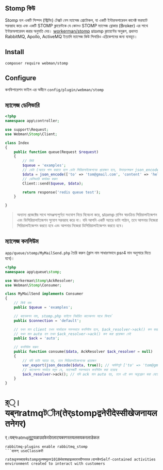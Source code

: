 ## Stomp কিউ

Stomp হল একটি সিম্পল (স্ট্রিমিং) টেক্সট বেস ম্যাসেজ প্রোটোকল, যা একটি ইন্টারঅপারেবল কানেক্ট ফরম্যাট সরবরাহ করে এবং একটি STOMP ক্লায়েন্টকে যে কোনও STOMP ম্যাসেজ ব্রোকার (Broker) এর সাথে ইন্টারঅপারেবল করার অনুমতি দেয়। [workerman/stomp](https://github.com/walkor/stomp) stomp ক্লায়েন্টের অনুরূপ, প্রধানত RabbitMQ, Apollo, ActiveMQ ইত্যাদি ম্যাসেজ কিউ সিনারিও এপ্লিকেশনের জন্য ব্যবহৃত।

## Install
`composer require webman/stomp`

## Configure
কনফিগারেশন ফাইল এর অধীনে `config/plugin/webman/stomp`

## ম্যাসেজ ডেলিভারি
```php
<?php
namespace app\controller;

use support\Request;
use Webman\Stomp\Client;

class Index
{
    public function queue(Request $request)
    {
        // কিউ
        $queue = 'examples';
        // ডেটা (অ্যারে পাস করাতে হলে ডেটা সিরিয়ালাইজেশনের প্রয়োজন হবে, উদাহরণস্বরূপ json_encode, serialize ইত্যাদি ব্যবহার করুন)
        $data = json_encode(['to' => 'tom@gmail.com', 'content' => 'hello']);
        // ডেলিভারি কার্যকর করুন
        Client::send($queue, $data);

        return response('redis queue test');
    }

}
```
> অন্যান্য প্রজেক্টের সাথে সামঞ্জস্যপূর্ণতা সংযোগ নিয়ে বিবেচনা করে, stomp প্লাগিন স্বয়ংক্রিয় সিরিয়ালাইজেশন এবং ডিসিরিয়ালাইজেশন সুযোগ সরবরাহ করে না। যদি আপনি একটি অ্যারে ডাটা পাঠান, তবে আপনার নিজেরা সিরিয়ালাইজেশন করতে হবে এবং আপনার নিজেরা ডিসিরিয়ালাইজেশন করতে হবে।

## ম্যাসেজ কনসিউম
`app/queue/stomp/MyMailSend.php` তৈরি করুন (ক্লাস নাম সাধারণভাবে psr4 মান অনুসারে দিতে হবে)।
```php
<?php
namespace app\queue\stomp;

use Workerman\Stomp\AckResolver;
use Webman\Stomp\Consumer;

class MyMailSend implements Consumer
{
    // কিউ নাম
    public $queue = 'examples';

    // কানেকশন নাম, stomp.php ফাইলে নির্ধারিত কানেকশন সাথে মিলবে`
    public $connection = 'default';

    // যখন মান client তখন সার্ভারকে সফলভাবে কনসিউম হলে, $ack_resolver->ack() কল করতে হবে
    // যখন মান auto হল তখন $ack_resolver->ack() কল করা প্রয়োজন নেই
    public $ack = 'auto';

    // কনসিউম করুন
    public function consume($data, AckResolver $ack_resolver = null)
    {
        // যদি ডাটা অ্যারে হয়, তবে সিরিয়ালাইজেশনের প্রয়োজন
        var_export(json_decode($data, true)); // আউটপুট ['to' => 'tom@gmail.com', 'content' => 'hello']
        // কানেকশন সার্ভারে বলুন যে, ম্যাসেজটি সফলভাবে কনসিউম করা হয়েছে
        $ack_resolver->ack(); // যদি ack মান auto হয়, তবে এই কল অনুপ্রেরণ করা যেতে পারে
    }
}
```

# র‌্‌‌্‌‌‌‌‌‌‌‌‌‌‌‌‌‌‌।यब्‌‌‌‌‌‌‌‌‌‌न‌‌ratmqটीন(तेर्stompद्वनेरीदेस्सीखेजनायलत‌नेगर)

र‌्‌‌‌‌‌‌‌‌‌‌‌‌‌‌‌‌‌‌।यब्‌‌‌‌‌‌‌‌‌‌न‌‌ratmqतूूटूयल्राउदफेरदेरलाटयबरगरतयलसयकरलाडेकल
```shell
rabbitmq-plugins enable rabbitmq_stomp
```दारुन् useClassकरी

ratmqजरबएदचेstompतुल्यषमुलर1010थेवाशहाइलदरारदीगरतल।दानकेंरSelf-contained activities environment created to interact with customers 
